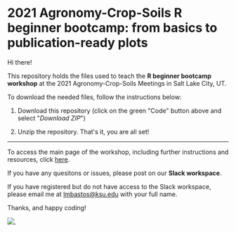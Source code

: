 # 2021 Agronomy-Crop-Soils R beginner bootcamp: from basics to publication-ready plots  

Hi there!

This repository holds the files used to teach the **R beginner bootcamp workshop** at the 2021 Agronomy-Crop-Soils Meetings in Salt Lake City, UT.

To download the needed files, follow the instructions below:  
1. Download this repository (click on the green "Code" button above and select "*Download ZIP*")  

2. Unzip the repository. That's it, you are all set!  

--- 

To access the main page of the workshop, including further instructions and resources, click [here](https://agronomy.netlify.app/workshops/2021_asa_rbc/).

If you have any quesitons or issues, please post on our **Slack workspace**.  

If you have registered but do not have access to the Slack workspace, please email me at lmbastos@ksu.edu with your full name.  

Thanks, and happy coding!  


![](https://images.pexels.com/photos/4974912/pexels-photo-4974912.jpeg?cs=srgb&dl=pexels-olia-danilevich-4974912.jpg&fm=jpg). 


